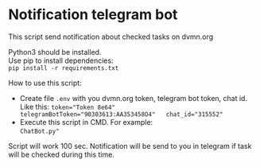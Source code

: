 Notification telegram bot
=====================
 
This script send notification about checked tasks on dvmn.org

Python3 should be installed.  
Use pip to install dependencies:  
```pip install -r requirements.txt```

How to use this script:  
* Create file  ```.env``` with you dvmn.org token, telegram bot token, chat id.  
Like this: ```token="Token 8e64"  
              telegramBotToken="90303613:AA353458O4"  
              chat_id="315552"```  
* Execute this script in CMD.
For example:  
```ChatBot.py"```

Script will work 100 sec. Notification will be send to you in telegram if task will be checked during this time.
